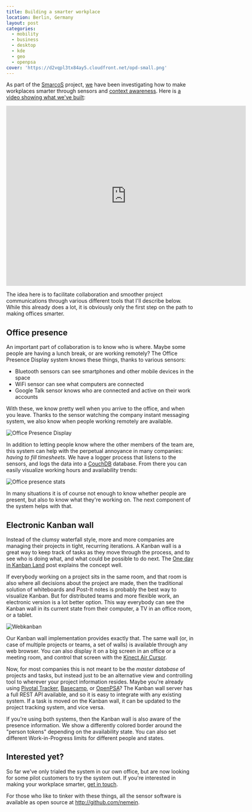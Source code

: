 ```yaml
---
title: Building a smarter workplace
location: Berlin, Germany
layout: post
categories:
  - mobility
  - business
  - desktop
  - kde
  - geo
  - openpsa
cover: 'https://d2vqpl3tx84ay5.cloudfront.net/opd-small.png'
---
```

As part of the [SmarcoS](http://smarcos-project.eu) project, [we](http://nemein.com) have been investigating how to make workplaces smarter through sensors and [context awareness](http://worrydream.com/MagicInk/). Here is [a video showing what we've built](http://youtu.be/P5cdlLTqb24):

<iframe width="640" height="480" src="http://www.youtube.com/embed/P5cdlLTqb24" frameborder="0" allowfullscreen></iframe>

The idea here is to facilitate collaboration and smoother project communications through various different tools that I'll describe below. While this already does a lot, it is obviously only the first step on the path to making offices smarter.

## Office presence

An important part of collaboration is to know who is where. Maybe some people are having a lunch break, or are working remotely? The Office Presence Display system knows these things, thanks to various sensors:

* Bluetooth sensors can see smartphones and other mobile devices in the space
* WiFi sensor can see what computers are connected
* Google Talk sensor knows who are connected and active on their work accounts

With these, we know pretty well when you arrive to the office, and when you leave. Thanks to the sensor watching the company instant messaging system, we also know when people working remotely are available.

![Office Presence Display](https://d2vqpl3tx84ay5.cloudfront.net/opd-small.png)

In addition to letting people know where the other members of the team are, this system can help with the perpetual annoyance in many companies: *having to fill timesheets*. We have a logger process that listens to the sensors, and logs the data into a [CouchDB](http://bergie.iki.fi/blog/business_analytics_with_couchdb_and_noflo/) database. From there you can easily visualize working hours and availability trends:

![Office presence stats](https://d2vqpl3tx84ay5.cloudfront.net/opd-stats-small.png)

In many situations it is of course not enough to know whether people are present, but also to know what they're working on. The next component of the system helps with that.

## Electronic Kanban wall

Instead of the clumsy waterfall style, more and more companies are managing their projects in tight, recurring iterations. A Kanban wall is a great way to keep track of tasks as they move through the process, and to see who is doing what, and what could be possible to do next. The [One day in Kanban Land](http://blog.crisp.se/2009/06/26/henrikkniberg/1246053060000) post explains the concept well.

If everybody working on a project sits in the same room, and that room is also where all decisions about the project are made, then the traditional solution of whiteboards and Post-It notes is probably the best way to visualize Kanban. But for distributed teams and more flexible work, an electronic version is a lot better option. This way everybody can see the Kanban wall in its current state from their computer, a TV in an office room, or a tablet.

![Webkanban](https://d2vqpl3tx84ay5.cloudfront.net/webkanban.png)

Our Kanban wall implementation provides exactly that. The same wall (or, in case of multiple projects or teams, a set of walls) is available through any web browser. You can also display it on a big screen in an office or a meeting room, and control that screen with the [Kinect Air Cursor](http://bergie.iki.fi/blog/qt-air-cursor/).

Now, for most companies this is not meant to be the *master database* of projects and tasks, but instead just to be an alternative view and controlling tool to wherever your project information resides. Maybe you're already using [Pivotal Tracker](http://www.pivotaltracker.com), [Basecamp](http://basecamp.com), or [OpenPSA](http://openpsa2.org)? The Kanban wall server has a full REST API available, and so it is easy to integrate with any existing system. If a task is moved on the Kanban wall, it can be updated to the project tracking system, and vice versa.

If you're using both systems, then the Kanban wall is also aware of the presence information. We show a differently colored border around the "person tokens" depending on the availability state. You can also set different Work-in-Progress limits for different people and states.

## Interested yet?

So far we've only trialed the system in our own office, but are now looking for some pilot customers to try the system out. If you're interested in making your workplace smarter, [get in touch](mailto:info@nemein.com).

For those who like to tinker with these things, all the sensor software is available as open source at <http://github.com/nemein>.
